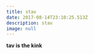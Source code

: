 ```yaml
---
title: stav
date: 2017-08-14T23:10:25.513Z
description: stav
image: null
---
```

**tav is the kink**
